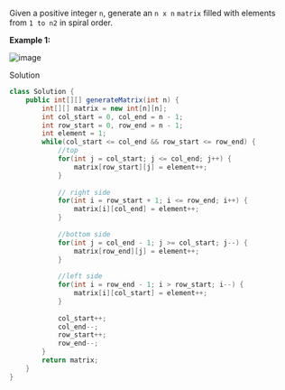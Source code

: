 Given a positive integer `n`, generate an `n x n` `matrix` filled with elements from `1 to n2` in spiral order.

**Example 1:**

![image](https://github.com/manassahoo-dev/DSA/assets/6974223/ec698044-3254-4f56-b801-b306ab1aa871)

Solution
```java
class Solution {
    public int[][] generateMatrix(int n) {
        int[][] matrix = new int[n][n];
        int col_start = 0, col_end = n - 1;
        int row_start = 0, row_end = n - 1;
        int element = 1;
        while(col_start <= col_end && row_start <= row_end) {
            //top
            for(int j = col_start; j <= col_end; j++) {
                matrix[row_start][j] = element++;
            }
            
            // right side
            for(int i = row_start + 1; i <= row_end; i++) {
                matrix[i][col_end] = element++;
            }
            
            //bottom side
            for(int j = col_end - 1; j >= col_start; j--) {
                matrix[row_end][j] = element++;
            }
            
            //left side
            for(int i = row_end - 1; i > row_start; i--) {
                matrix[i][col_start] = element++;
            }
            
            col_start++;
            col_end--;
            row_start++;
            row_end--;
        }
        return matrix;
    }
}
```
